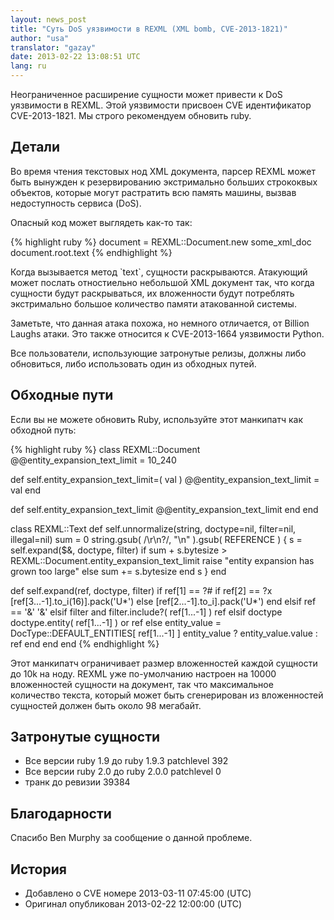 ```yaml
---
layout: news_post
title: "Суть DoS уязвимости в REXML (XML bomb, CVE-2013-1821)"
author: "usa"
translator: "gazay"
date: 2013-02-22 13:08:51 UTC
lang: ru
---
```


Неограниченное расширение сущности может привести к DoS уязвимости в
REXML. Этой уязвимости присвоен CVE идентификатор CVE-2013-1821.
Мы строго рекомендуем обновить ruby.

## Детали

Во время чтения текстовых нод XML документа, парсер REXML может быть
вынужден к резервированию экстримально больших стрококвых объектов,
которые могут растратить всю память машины, вызвав недоступность
сервиса (DoS).

Опасный код может выглядеть как-то так:

{% highlight ruby %}
document = REXML::Document.new some_xml_doc
document.root.text
{% endhighlight %}

Когда вызывается метод \`text\`, сущности раскрываются. Атакующий может
послать отностиельно небольшой XML документ так, что когда сущности
будут раскрываться, их вложенности будут потреблять экстримально большое
количество памяти атакованной системы.

Заметьте, что данная атака похожа, но немного отличается, от Billion
Laughs атаки. Это также относится к CVE-2013-1664 уязвимости Python.

Все пользователи, использующие затронутые релизы, должны либо
обновиться, либо использовать один из обходных путей.

## Обходные пути

Если вы не можете обновить Ruby, используйте этот манкипатч как обходной
путь:

{% highlight ruby %}
class REXML::Document
  @@entity_expansion_text_limit = 10_240

  def self.entity_expansion_text_limit=( val )
    @@entity_expansion_text_limit = val
  end

  def self.entity_expansion_text_limit
    @@entity_expansion_text_limit
  end
end

class REXML::Text
  def self.unnormalize(string, doctype=nil, filter=nil, illegal=nil)
    sum = 0
    string.gsub( /\r\n?/, "\n" ).gsub( REFERENCE ) {
      s = self.expand($&, doctype, filter)
      if sum + s.bytesize > REXML::Document.entity_expansion_text_limit
        raise "entity expansion has grown too large"
      else
        sum += s.bytesize
      end
      s
    }
  end

  def self.expand(ref, doctype, filter)
    if ref[1] == ?#
      if ref[2] == ?x
        [ref[3...-1].to_i(16)].pack('U*')
      else
        [ref[2...-1].to_i].pack('U*')
      end
    elsif ref == '&amp;'
      '&'
    elsif filter and filter.include?( ref[1...-1] )
      ref
    elsif doctype
      doctype.entity( ref[1...-1] ) or ref
    else
      entity_value = DocType::DEFAULT_ENTITIES[ ref[1...-1] ]
      entity_value ? entity_value.value : ref
    end
  end
end
{% endhighlight %}

Этот манкипатч ограничивает размер вложенностей каждой сущности до 10k
на ноду. REXML уже по-умолчанию настроен на 10000 вложенностей сущности
на документ, так что максимальное количество текста, который может быть
сгенерирован из вложенностей сущностей должен быть около 98 мегабайт.

## Затронутые сущности

* Все версии ruby 1.9 до ruby 1.9.3 patchlevel 392
* Все версии ruby 2.0 до ruby 2.0.0 patchlevel 0
* транк до ревизии 39384

## Благодарности

Спасибо Ben Murphy за сообщение о данной проблеме.

## История

* Добавлено о CVE номере 2013-03-11 07:45:00 (UTC)
* Оригинал опубликован 2013-02-22 12:00:00 (UTC)

